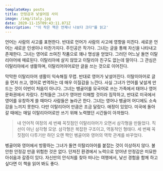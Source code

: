 ```yaml
---
templateKey: posts
title: 안정감과 낯설어짐 사이
image: /img/italy.jpg
date: 2020-11-15T09:43:11.871Z
description: '"이 작은 책은 언제나 나보다 크다"를 읽고'
---
```

언어는 사람의 사고를 표현한다. 반대로 언어가 사람의 사고에 영향을 미친다. 새로운 언어는 새로운 인생이나 마찬가지다.  주인공은 작가다. 그녀는 글을 통해 자신을 나타내고 존재한다.  그녀는 영어로 쓰여진 작품으로 꽤나 명성을 얻었다.  그러던 어느날 돌연 이탈리아어에 매료된다. 이탈리아에 살지 않았고 이탈리아 친구도 없는데 말이다. 그 관심은 이탈리아에서 생활하며, 이탈리어아어로만 글을 쓰는 것으로 이어진다.

막막한 이탈리아어 생활이 익숙해질 무렵. 반대로 영어가 낯설어진다. 이탈이아어로 글을 먼저 쓰고, 영어로 번역하는 데 매우 이질감을 느낀다. 사실 그녀가 언어를 낯설게 만드는 것이 이번이 처음이 아니다. 그녀는 뱅골어를 모국어로 쓰는 가족에서 태어나 영어문화권에서 자랐다. 친척들은 그녀가 영어만 이해할 것이라 짐작하고, 반대로 미국에서 영어를 유창하게 쓸 때마다 사람들은 놀라곤 한다. 그녀는 영어나 벵골어 어디에도 소속감을 느끼지 못한다.  다만 이탈리아어 만큼은 조금 달랐다. 애정이 있었다. 미국에 돌아갈 때에는 매일 이탈리아어로만 쓰기 위해 노력했던 시간들이 아까웠다. 

> 내 언어적 여정의 세 번째 꼭짓점인 이탈리아어가 오면서 삼각형을 만들었다. 직선이 아닌 삼각형 모양. 삼각형은 복잡한 구조이고, 역동적인 형태다. 세 번째 꼭짓점이 다투기만 하던 오랜 짝인 벵골어와 영어의 역학 관계를 바꾸었다.

벵골어와 영어에서 방황하는 그녀가 돌연 이탈리아어를 붙잡는 것이 이상하지 않다. 불안한 안정감 만큼 위험한 것은 없다. 던져진 환경에서 노력으로 얻어낸 안정감은 미묘한 아쉬움과 갈증이 있다. 자신만의 안식처를 찾아 떠나는 여행에서, 낯선 경험을 함께 하고 싶다면 이 책을 읽어 봐도 좋다.